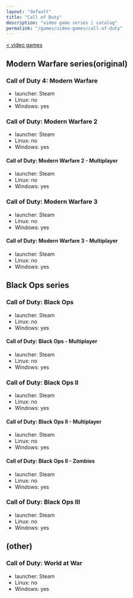 ```yaml
---
layout: "default"
title: "Call of Duty"
description: "video game series | catalog"
permalink: "/games/video-games/call-of-duty"
---
```

[< video games](index.md)

## Modern Warfare series(original)

### Call of Duty 4: Modern Warfare

- launcher: Steam
- Linux: no
- Windows: yes

### Call of Duty: Modern Warfare 2

- launcher: Steam
- Linux: no
- Windows: yes

#### Call of Duty: Modern Warfare 2 - Multiplayer

- launcher: Steam
- Linux: no
- Windows: yes

### Call of Duty: Modern Warfare 3

- launcher: Steam
- Linux: no
- Windows: yes

#### Call of Duty: Modern Warfare 3 - Multiplayer

- launcher: Steam
- Linux: no
- Windows: yes

## Black Ops series

### Call of Duty: Black Ops

- launcher: Steam
- Linux: no
- Windows: yes

#### Call of Duty: Black Ops - Multiplayer

- launcher: Steam
- Linux: no
- Windows: yes

### Call of Duty: Black Ops II

- launcher: Steam
- Linux: no
- Windows: yes

#### Call of Duty: Black Ops II - Multiplayer

- launcher: Steam
- Linux: no
- Windows: yes

#### Call of Duty: Black Ops II - Zombies

- launcher: Steam
- Linux: no
- Windows: yes

### Call of Duty: Black Ops III

- launcher: Steam
- Linux: no
- Windows: yes

## (other)

### Call of Duty: World at War

- launcher: Steam
- Linux: no
- Windows: yes
